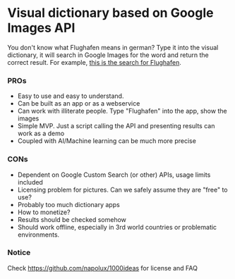 # Visual dictionary based on Google Images API

You don't know what Flughafen means in german? Type it into the visual dictionary, it will search in Google Images for the word and return the correct result. For example, [this is the search for Flughafen](https://www.google.com/search?q=Flughafen&biw=1680&bih=881&source=lnms&tbm=isch&sa=X&ved=0ahUKEwi68LLOv_POAhVH6RQKHTdTA9sQ_AUICCgD).

### PROs

* Easy to use and easy to understand.
* Can be built as an app or as a webservice
* Can work with illiterate people. Type "Flughafen" into the app, show the images
* Simple MVP. Just a script calling the API and presenting results can work as a demo
* Coupled with AI/Machine learning can be much more precise

### CONs

* Dependent on Google Custom Search (or other) APIs, usage limits included
* Licensing problem for pictures. Can we safely assume they are "free" to use?
* Probably too much dictionary apps
* How to monetize?
* Results should be checked somehow
* Should work offline, especially in 3rd world countries or problematic environments.

### Notice

Check https://github.com/napolux/1000ideas for license and FAQ

